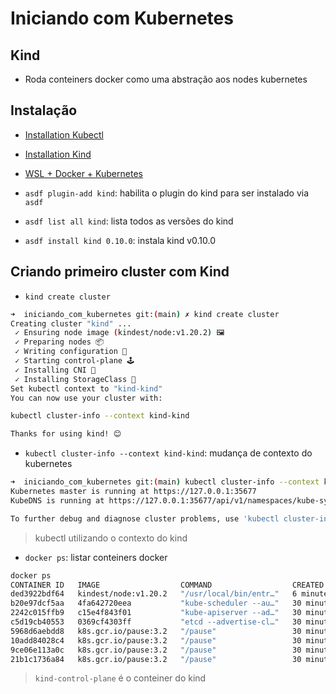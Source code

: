 # Iniciando com Kubernetes

## Kind

- Roda conteiners docker como uma abstração aos nodes kubernetes

## Instalação

- [Installation Kubectl](https://kubernetes.io/docs/tasks/tools/install-kubectl-linux/)
- [Installation Kind](https://kind.sigs.k8s.io/docs/user/quick-start/#installation)
- [WSL + Docker + Kubernetes](https://kubernetes.io/blog/2020/05/21/wsl-docker-kubernetes-on-the-windows-desktop/)

- `asdf plugin-add kind`: habilita o plugin do kind para ser instalado via `asdf`
- `asdf list all kind`: lista todos as versões do kind
- `asdf install kind 0.10.0`: instala kind v0.10.0

## Criando primeiro cluster com Kind

- `kind create cluster`

```bash
➜  iniciando_com_kubernetes git:(main) ✗ kind create cluster
Creating cluster "kind" ...
 ✓ Ensuring node image (kindest/node:v1.20.2) 🖼 
 ✓ Preparing nodes 📦  
 ✓ Writing configuration 📜 
 ✓ Starting control-plane 🕹️ 
 ✓ Installing CNI 🔌 
 ✓ Installing StorageClass 💾 
Set kubectl context to "kind-kind"
You can now use your cluster with:

kubectl cluster-info --context kind-kind

Thanks for using kind! 😊
```

- `kubectl cluster-info --context kind-kind`: mudança de contexto do kubernetes

```bash
➜  iniciando_com_kubernetes git:(main) kubectl cluster-info --context kind-kind
Kubernetes master is running at https://127.0.0.1:35677
KubeDNS is running at https://127.0.0.1:35677/api/v1/namespaces/kube-system/services/kube-dns:dns/proxy

To further debug and diagnose cluster problems, use 'kubectl cluster-info dump'.
```

> kubectl utilizando o contexto do kind

- `docker ps`: listar conteiners docker

```bash
docker ps
CONTAINER ID   IMAGE                  COMMAND                  CREATED          STATUS          PORTS                       NAMES
ded3922bdf64   kindest/node:v1.20.2   "/usr/local/bin/entr…"   6 minutes ago    Up 5 minutes    127.0.0.1:35677->6443/tcp   kind-control-plane
b20e97dcf5aa   4fa642720eea           "kube-scheduler --au…"   30 minutes ago   Up 30 minutes                               k8s_kube-scheduler_kube-scheduler-docker-desktop_kube-system_57b58b3eb5589cb745c50233392349fb_0
2242c015ffb9   c15e4f843f01           "kube-apiserver --ad…"   30 minutes ago   Up 30 minutes                               k8s_kube-apiserver_kube-apiserver-docker-desktop_kube-system_4ac4b5ee26e7058a1ed090c12123e3a6_0
c5d19cb40553   0369cf4303ff           "etcd --advertise-cl…"   30 minutes ago   Up 30 minutes                               k8s_etcd_etcd-docker-desktop_kube-system_127f1e78367a800caa891919cc4b583f_0
5968d6aebdd8   k8s.gcr.io/pause:3.2   "/pause"                 30 minutes ago   Up 30 minutes                               k8s_POD_kube-scheduler-docker-desktop_kube-system_57b58b3eb5589cb745c50233392349fb_0
10add84028c4   k8s.gcr.io/pause:3.2   "/pause"                 30 minutes ago   Up 30 minutes                               k8s_POD_kube-controller-manager-docker-desktop_kube-system_77e9d7fdbb29bf4b5600ab5fbb368a2b_0
9ce06e113a0c   k8s.gcr.io/pause:3.2   "/pause"                 30 minutes ago   Up 30 minutes                               k8s_POD_kube-apiserver-docker-desktop_kube-system_4ac4b5ee26e7058a1ed090c12123e3a6_0
21b1c1736a84   k8s.gcr.io/pause:3.2   "/pause"                 30 minutes ago   Up 30 minutes                               k8s_POD_etcd-docker-desktop_kube-system_127f1e78367a800caa891919cc4b583f_0
```

> `kind-control-plane` é o conteiner do kind
